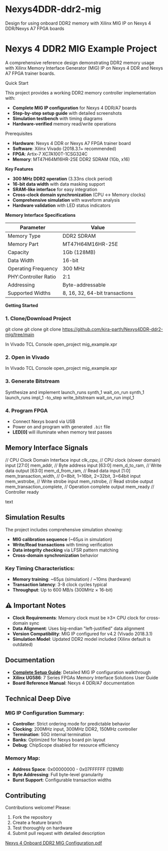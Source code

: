 # Nexys4DDR-ddr2-mig
Design for using onboard DDR2 memory with Xilinx MIG IP on Nexys 4 DDR/Nexys A7 FPGA boards

# Nexys 4 DDR2 MIG Example Project

A comprehensive reference design demonstrating DDR2 memory usage with Xilinx Memory Interface Generator (MIG) IP on Nexys 4 DDR and Nexys A7 FPGA trainer boards.

 Quick Start

This project provides a working DDR2 memory controller implementation with:
- **Complete MIG IP configuration** for Nexys 4 DDR/A7 boards
- **Step-by-step setup guide** with detailed screenshots
- **Simulation testbench** with timing diagrams
- **Hardware-verified** memory read/write operations

Prerequisites

- **Hardware**: Nexys 4 DDR or Nexys A7 FPGA trainer board
- **Software**: Xilinx Vivado (2018.3.1+ recommended)
- **FPGA**: Artix-7 XC7A100T-1CSG324C
- **Memory**: MT47H64M16HR-25E DDR2 SDRAM (1Gb, x16)



 **Key Features**

- **300 MHz DDR2 operation** (3.33ns clock period)
- **16-bit data width** with data masking support
- **SRAM-like interface** for easy integration
- **Cross-clock domain synchronization** (CPU ↔ Memory clocks)
- **Comprehensive simulation** with waveform analysis
- **Hardware validation** with LED status indicators

 **Memory Interface Specifications**

| Parameter | Value |
|-----------|-------|
| Memory Type | DDR2 SDRAM |
| Memory Part | MT47H64M16HR-25E |
| Capacity | 1Gb (128MB) |
| Data Width | 16-bit |
| Operating Frequency | 300 MHz |
| PHY:Controller Ratio | 2:1 |
| Addressing | Byte-addressable |
| Supported Widths | 8, 16, 32, 64-bit transactions |

 **Getting Started**

### **1. Clone/Download Project**
git clone git clone git clone https://github.com/kira-parth/Nexys4DDR-ddr2-mig/tree/main

In Vivado TCL Console
open_project mig_example.xpr

### **2. Open in Vivado**
In Vivado TCL Console
open_project mig_example.xpr

### **3. Generate Bitstream**
Synthesize and implement
launch_runs synth_1
wait_on_run synth_1
launch_runs impl_1 -to_step write_bitstream
wait_on_run impl_1

### **4. Program FPGA**
- Connect Nexys board via USB
- Power on and program with generated `.bit` file
- **LED[0]** will illuminate when memory test passes

##  **Memory Interface Signals**

// CPU Clock Domain Interface
input clk_cpu, // CPU clock (slower domain)
input [27:0] mem_addr, // Byte address
input [63:0] mem_d_to_ram, // Write data
output [63:0] mem_d_from_ram, // Read data
input [1:0] mem_transaction_width, // 0=8bit, 1=16bit, 2=32bit, 3=64bit
input mem_wstrobe, // Write strobe
input mem_rstrobe, // Read strobe
output mem_transaction_complete, // Operation complete
output mem_ready // Controller ready

text

## **Simulation Results**

The project includes comprehensive simulation showing:
- **MIG calibration sequence** (~65μs in simulation)
- **Write/Read transactions** with timing verification
- **Data integrity checking** via LFSR pattern matching
- **Cross-domain synchronization** behavior

### **Key Timing Characteristics:**
- **Memory training**: ~65μs (simulation) / ~10ms (hardware)
- **Transaction latency**: 3-8 clock cycles typical
- **Throughput**: Up to 600 MB/s (300MHz × 16-bit)

## ⚠ **Important Notes**

- **Clock Requirements**: Memory clock must be ≥3× CPU clock for cross-domain sync
- **Data Alignment**: Uses big-endian "left-justified" data alignment
- **Version Compatibility**: MIG IP configured for v4.2 (Vivado 2018.3.1)
- **Simulation Model**: Updated DDR2 model included (Xilinx default is outdated)



##  **Documentation**

- **[Complete Setup Guide](docs/Nexys-4-Onboard-DDR2-MIG-Configuration.pdf)**: Detailed MIG IP configuration walkthrough
- **Xilinx UG586**: 7 Series FPGAs Memory Interface Solutions User Guide
- **Board Reference Manual**: Nexys 4 DDR/A7 documentation

##  **Technical Deep Dive**

### **MIG IP Configuration Summary:**
- **Controller**: Strict ordering mode for predictable behavior
- **Clocking**: 200MHz input, 300MHz DDR2, 150MHz controller
- **Termination**: 50Ω internal termination
- **Banks**: Optimized for Nexys board pin layout
- **Debug**: ChipScope disabled for resource efficiency

### **Memory Map:**
- **Address Space**: 0x00000000 - 0x07FFFFFF (128MB)
- **Byte Addressing**: Full byte-level granularity
- **Burst Support**: Configurable transaction widths

##  **Contributing**

Contributions welcome! Please:
1. Fork the repository
2. Create a feature branch
3. Test thoroughly on hardware
4. Submit pull request with detailed description

[Nexys 4 Onboard DDR2 MIG Configuration.pdf](https://github.com/user-attachments/files/22323161/Nexys.4.Onboard.DDR2.MIG.Configuration.pdf)




